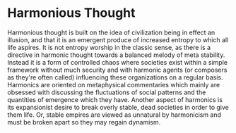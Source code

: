 # Harmonious Thought

Harmonious thought is built on the idea of civilization being in effect an illusion, and that it is an emergent produce of increased entropy to which all life aspires.  It is not entropy worship in the classic sense,  as there is a directive in harmonic thought towards a balanced melody of meta stability.  Instead it is a form of controlled chaos where societies exist within a simple framework without much security and with harmonic agents (or composers as they're often called) influencing these organizations on a regular basis.  Harmonics are oriented on metaphysical commentaries which mainly are obsessed with discussing the fluctuations of social patterns and the quantities of emergence which they have.  Another aspect of harmonics is its expansionist desire to break overly stable, dead societies in order to give them life.  Or, stable empires are viewed as unnatural by harmonicism and must be broken apart so they may regain dynamism.
